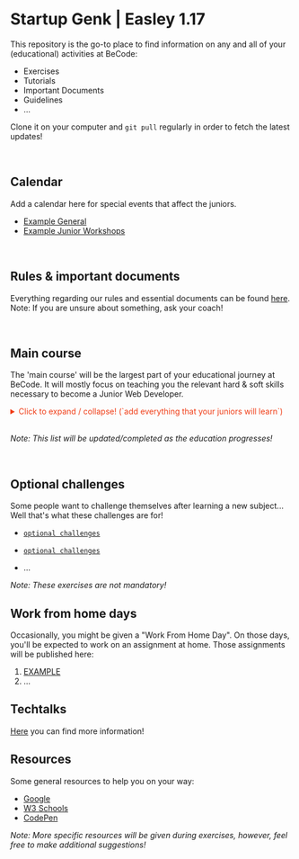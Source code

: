 # Startup **Genk** | **Easley 1.17**

This repository is the go-to place to find information on any and all of your (educational) activities at BeCode:

* Exercises
* Tutorials
* Important Documents
* Guidelines
* ...

Clone it on your computer and `git pull` regularly in order to fetch the latest updates!

<br>

## Calendar

Add a calendar here for special events that affect the juniors.
- [Example General](https://calendar.google.com/calendar/embed?src=81u6evmbrf8m97nk0l8ttlrlg0%40group.calendar.google.com&ctz=Europe%2FBrussels)
- [Example Junior Workshops]()

<br>

## Rules & important documents

Everything regarding our rules and essential documents can be found [here](./4.important).  
Note: If you are unsure about something, ask your coach!

<br>

## Main course

The 'main course' will be the largest part of your educational journey at BeCode. It will mostly focus on teaching you the relevant hard & soft skills necessary to become a Junior Web Developer.

<details>
<summary style='color:#f03c15'>Click to expand / collapse! (`add everything that your juniors will learn`)</summary>

1. [Setup](./1.main-course/1.setup)
    * [Ubuntu](./1.main-course/1.setup/1.ubuntu/README.md)
    * [Google](./1.main-course/1.setup/2.google/README.md)
    * [Terminal](./1.main-course/1.setup/3.terminal/README.md)
    * [IDE](./1.main-course/1.setup/4.ide/README.md)
    * [Git](./1.main-course/1.setup/5.git/README.md)
2. [Markup](./1.main-course/2.markup)
    * [Markdown](./1.main-course/2.markup/1.markdown/README.md)
    * [HTML](./1.main-course/2.markup/2.html/README.md)
    * [CSS](./1.main-course/2.markup/3.css/README.md)
    * [Sass](./1.main-course/2.markup/4.sass/README.md)
    * [Project Markup](./1.main-course/2.markup/5.project-markup/README.md)
3. [Front-End](./1.main-course/3.front-end)
    * [JavaScript](./1.main-course/3.front-end/1.javascript)
        * [Variables](./1.main-course/3.front-end/1.javascript/1.variables/README.md)
        * [Conditions](./1.main-course/3.front-end/1.javascript/2.conditions/README.md)
        * [Loops](./1.main-course/3.front-end/1.javascript/3.loops/README.md)
        * [DOM](./1.main-course/3.front-end/1.javascript/4.dom/README.md)
        * [Functions](./1.main-course/3.front-end/1.javascript/5.functions/README.md)
        * [Arrays](./1.main-course/3.front-end/1.javascript/6.arrays/README.md)
        * [Objects](./1.main-course/3.front-end/1.javascript/7.objects/README.md)
    *[Bootstrap](./1.main-course/3.front-end/2.bootstrap/README.md)
4. [Back-end](./1.main-course/4.back-end)
    * [PHP](./1.main-course/4.back-end/1.php)
    * [C#](./1.main-course/4.back-end/2.c#)
    * [.NET](./1.main-course/4.back-end/3..net)
5. [Specialization]
    *[Js-Framework](./1.main-course/5.specialization/1.js-framework)
    *[PHP-Framework](./1.main-course/5.specialization/2.php-framework)
    *[Node.js](./1.main-course/5.specialization/3.node.js)
    *[python](./1.main-course/5.specialization/4.python)
    *[JQuery](./1.main-course/5.specialization/5.jquery)
    *[VUE.js](./1.main-course/5.specialization/6.vue)
</details>

<br>

*Note: This list will be updated/completed as the education progresses!*

<br>

## Optional challenges

Some people want to challenge themselves after learning a new subject... Well that's what these challenges are for!

* [``optional challenges``](./2.optional-challenges)
* [``optional challenges``](./2.optional-challenges)

* ...

*Note: These exercises are not mandatory!*


## Work from home days

Occasionally, you might be given a "Work From Home Day". On those days, you'll be expected to work on an assignment at home. Those assignments will be published here:

1. [EXAMPLE]()
1. ...

## Techtalks

[Here](./3.techtalks) you can find more information!

## Resources

Some general resources to help you on your way:

* [Google](https://www.google.com/)
* [W3 Schools](https://www.w3schools.com/)
* [CodePen](https://codepen.io/)

*Note: More specific resources will be given during exercises, however, feel free to make additional suggestions!*
